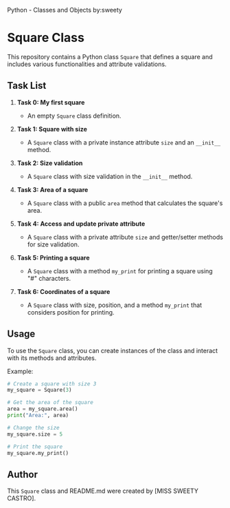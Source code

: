 Python - Classes and Objects
by:sweety

# Square Class

This repository contains a Python class `Square` that defines a square and includes various functionalities and attribute validations.

## Task List

1. **Task 0: My first square**
   - An empty `Square` class definition.

2. **Task 1: Square with size**
   - A `Square` class with a private instance attribute `size` and an `__init__` method.

3. **Task 2: Size validation**
   - A `Square` class with size validation in the `__init__` method.

4. **Task 3: Area of a square**
   - A `Square` class with a public `area` method that calculates the square's area.

5. **Task 4: Access and update private attribute**
   - A `Square` class with a private attribute `size` and getter/setter methods for size validation.

6. **Task 5: Printing a square**
   - A `Square` class with a method `my_print` for printing a square using "#" characters.

7. **Task 6: Coordinates of a square**
   - A `Square` class with size, position, and a method `my_print` that considers position for printing.

## Usage

To use the `Square` class, you can create instances of the class and interact with its methods and attributes.

Example:

```python
# Create a square with size 3
my_square = Square(3)

# Get the area of the square
area = my_square.area()
print("Area:", area)

# Change the size
my_square.size = 5

# Print the square
my_square.my_print()
```

## Author

This `Square` class and README.md were created by [MISS SWEETY CASTRO].
